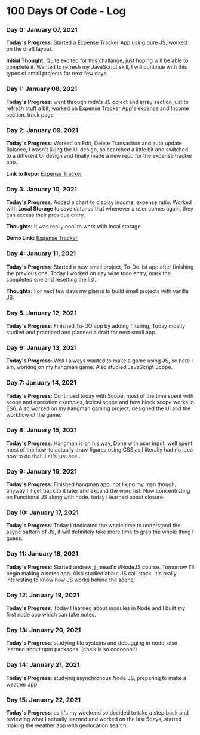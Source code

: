 # 100 Days Of Code - Log

### Day 0: January 07, 2021 

**Today's Progress**: Started a Expense Tracker App using pure JS, worked on the draft layout.

**Initial Thought:** Quite excited for this challange, just hoping will be able to complete it. Wanted to refresh my JavaScript skill, I will continue with this types of small projects for next few days.

### Day 1: January 08, 2021 

**Today's Progress**: went through mdn's JS object and array section just to refresh stuff a bit, worked on Expense Tracker App's expense and Income section.
track page

### Day 2: January 09, 2021 

**Today's Progress**: Worked on Edit, Delete Transaction and auto update Balance, I wasn't liking the UI design, so searched a little bit and switched to a different UI design and finally made a new repo for the expense tracker app.

**Link to Repo:** [Expense Tracker](https://github.com/TahirAnny/Expense_Tracker)

### Day 3: January 10, 2021 

**Today's Progress**: Added a chart to display income, expense ratio. Worked with **Local Storage** to save data, so that whenever a user comes again, they can access their previous entry. 

**Thoughts:** It was really cool to work with local storage

**Demo Link:** [Expense Tracker](https://tahiranny.github.io/Expense_Tracker/)

### Day 4: January 11, 2021 

**Today's Progress**: Started a new small project, To-Do list app after finishing the previous one, Today I worked on day wise todo entry, mark the completed one and resetting the list.

**Thoughts:** For next few days my plan is to build small projects with vanilla JS. 

### Day 5: January 12, 2021 

**Today's Progress**: Finished To-DO app by adding filtering, Today mostly studied and practiced and planned a draft for next small app.

### Day 6: January 13, 2021 

**Today's Progress**: Well I always wanted to make a game using JS, so here I am, working on my hangman game. Also studied JavaScript Scope.

### Day 7: January 14, 2021

**Today's Progress**: Continued today with Scope, most of the time spent with scope and execution examples, lexical scope and how block scope works in ES6. Also worked on my
hangman gaming project, designed the UI and the workflow of the game.

### Day 8: January 15, 2021

**Today's Progress**: Hangman is on his way, Done with user input, well spent most of the how-to actually draw figures using CSS as I literally had no idea how to do that. Let's just see...

### Day 9: January 16, 2021

**Today's Progress**: Finished hangman app, not liking my man though, anyway I'll get back to it later and expand the word list. Now concentrating on Functional JS along with node. today I learned about closure.

### Day 10: January 17, 2021

**Today's Progress**: Today I dedicated the whole time to understand the async pattern of JS, it will definitely take more time to grab the whole thing I guess.

### Day 11: January 18, 2021

**Today's Progress**: Started andrew_j_mead's #NodeJS course. Tomorrow I'll begin making a notes app. Also studied about JS call stack, it's really interesting to know how JS works behind the scene! 

### Day 12: January 19, 2021

**Today's Progress**: Today I learned about modules in Node and I built my first node app which can take notes. 

### Day 13: January 20, 2021

**Today's Progress**: studying file systems and debugging in node, also learned about npm packages. (chalk is so cooooool!)

### Day 14: January 21, 2021

**Today's Progress**: studying asynchronous Node JS, preparing to make a weather app

### Day 15: January 22, 2021

**Today's Progress**: as it's my weekend so decided to take a step back and reviewing what I actually learned and worked on the last 5days, started making the weather app with geolocation search.


